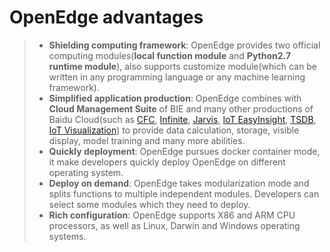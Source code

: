 # OpenEdge advantages

> + **Shielding computing framework**: OpenEdge provides two official computing modules(**local function module** and **Python2.7 runtime module**), also supports customize module(which can be written in any programming language or any machine learning framework).
> + **Simplified application production**: OpenEdge combines with **Cloud Management Suite** of BIE and many other productions of Baidu Cloud(such as [CFC](https://cloud.baidu.com/product/cfc.html), [Infinite](https://cloud.baidu.com/product/infinite.html), [Jarvis](http://di.baidu.com/product/jarvis), [IoT EasyInsight](https://cloud.baidu.com/product/ist.html), [TSDB](https://cloud.baidu.com/product/tsdb.html), [IoT Visualization](https://cloud.baidu.com/product/iotviz.html)) to provide data calculation, storage, visible display, model training and many more abilities.
> + **Quickly deployment**: OpenEdge pursues docker container mode, it make developers quickly deploy OpenEdge on different operating system.
> + **Deploy on demand**: OpenEdge takes modularization mode and splits functions to multiple independent modules. Developers can select some modules which they need to deploy.
> + **Rich configuration**: OpenEdge supports X86 and ARM CPU processors, as well as Linux, Darwin and Windows operating systems.